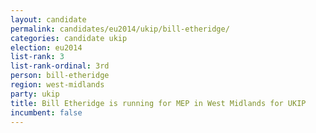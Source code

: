```yaml
---
layout: candidate
permalink: candidates/eu2014/ukip/bill-etheridge/
categories: candidate ukip
election: eu2014
list-rank: 3
list-rank-ordinal: 3rd
person: bill-etheridge
region: west-midlands
party: ukip
title: Bill Etheridge is running for MEP in West Midlands for UKIP
incumbent: false
---
```

